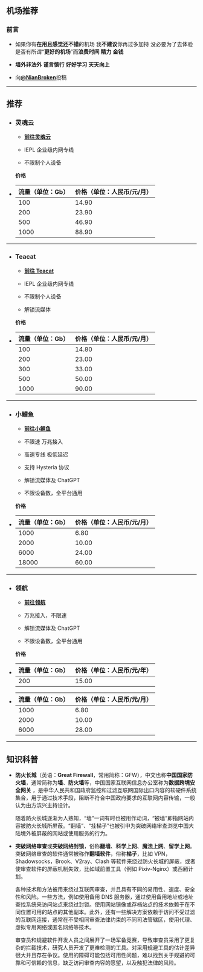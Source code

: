 ## 机场推荐

### 前言

- 如果你有**在用且感觉还不错**的机场 我**不建议**你再过多加持 没必要为了去体验是否有所谓“**更好的机场**”而**浪费时间** **精力** **金钱**

- **墙外非法外** **谨言慎行** **好好学习** **天天向上**

- 向[**@NianBroken**](https://t.me/Nianbroken)投稿

---

## 推荐

- ### **灵魂云**

  - [**前往灵魂云**](https://www.linghun5.com/#/register?code=NianBroken)

  - IEPL 企业级内网专线

  - 不限制个人设备

  **价格**

- | 流量（单位：Gb） | 价格（单位：人民币/元/月） |
  | ---------------- | -------------------------- |
  | 100              | 14.90                      |
  | 200              | 23.90                      |
  | 500              | 46.90                      |
  | 1000             | 88.90                      |

---

- ### **Teacat**

  - [**前往 Teacat**](https://teacat2.com/#/register?code=NianBroken)

  - IEPL 企业级内网专线

  - 不限制个人设备

  - 解锁流媒体

  **价格**

- | 流量（单位：Gb） | 价格（单位：人民币/元/月） |
  | ---------------- | -------------------------- |
  | 100              | 14.80                      |
  | 200              | 23.00                      |
  | 300              | 33.00                      |
  | 500              | 50.00                      |
  | 1000             | 90.00                      |

---

- ### **小鲤鱼**

  - [**前往小鲤鱼**](https://www.xiaoliyu.me/#/register?code=3bM4xvs3)

  - 不限速 万兆接入

  - 高速专线 极低延迟

  - 支持 Hysteria 协议

  - 解锁流媒体及 ChatGPT

  - 不限设备数，全平台通用

  **价格**

- | 流量（单位：Gb） | 价格（单位：人民币/元/月） |
  | ---------------- | -------------------------- |
  | 1000             | 6.80                       |
  | 2000             | 10.00                      |
  | 6000             | 24.00                      |
  | 18000            | 60.00                      |

---

- ### **领航**

  - [**前往领航**](https://www.lingh.cfd/#/register?code=GVfn7NeZ)

  - 万兆接入，不限速

  - 解锁流媒体及 ChatGPT

  - 不限设备数，全平台通用

  **价格**

- | 流量（单位：Gb） | 价格（单位：人民币/元/年） |
  | ---------------- | -------------------------- |
  | 200              | 15.00                      |
- | 流量（单位：Gb） | 价格（单位：人民币/元/月） |
  | ---------------- | -------------------------- |
  | 1000             | 6.80                       |
  | 2000             | 10.00                      |
  | 6000             | 28.00                      |

---

## 知识科普

- **防火长城**（英语：**Great Firewall**，常用简称：GFW），中文也称**中国国家防火墙**，通常简称为**墙**、**防火墙**等，中国国家互联网信息办公室称为**数据跨境安全网关** ，是中华人民共和国政府监控和过滤互联网国际出口内容的软硬件系统集合，用于通过技术手段，阻断不符合中国政府要求的互联网内容传输，一般认为由方滨兴主持设计。

  随着防火长城逐渐为人熟知，“墙”一词有时也被用作动词，“被墙”即指网站内容被防火长城所屏蔽。“翻墙”、“挂梯子”也被引申为突破网络审查浏览中国大陆境外被屏蔽的网站或使用服务的行为。

- **突破网络审查**或**突破网络封锁**，俗称**翻墙**、**科学上网**、**魔法上网**、**留学上网**。突破网络审查的软件通常被称作**翻墙软件**，俗称**梯子**，比如 VPN，Shadowsocks，Brook、V2ray、Clash 等软件来绕过防火长城的屏蔽，或者使审查软件的屏蔽机制失效，比如域前置工具（例如 Pixiv-Nginx）或西厢计划。

  各种技术和方法被用来绕过互联网审查，并且具有不同的易用性、速度、安全性和风险。一些方法，例如使用备用 DNS 服务器，通过使用备用地址或地址查找系统来访问站点来绕过封锁。使用网站镜像或存档站点的技术依赖于在不同位置可用的站点的其他副本。此外，还有一些解决方案依赖于访问不受过滤的互联网连接，通常在不受相同审查法律约束的不同司法管辖区，使用代理、虚拟专用网络或匿名网络等技术。

  审查员和规避软件开发人员之间展开了一场军备竞赛，导致审查员采用了更复杂的拦截技术，研究人员开发了更难检测的工具。对采用规避工具的估计差异很大并且存在争议。使用的障碍可能包括可用性问题，难以找到关于规避的可靠和可信赖的信息，缺乏访问审查内容的愿望，以及触犯法律的风险。
